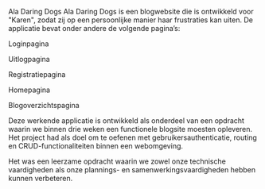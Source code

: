 Ala Daring Dogs
Ala Daring Dogs is een blogwebsite die is ontwikkeld voor "Karen", zodat zij op een persoonlijke manier haar frustraties kan uiten. De applicatie bevat onder andere de volgende pagina’s:

Loginpagina

Uitlogpagina

Registratiepagina

Homepagina

Blogoverzichtspagina

Deze werkende applicatie is ontwikkeld als onderdeel van een opdracht waarin we binnen drie weken een functionele blogsite moesten opleveren. Het project had als doel om te oefenen met gebruikersauthenticatie, routing en CRUD-functionaliteiten binnen een webomgeving.

Het was een leerzame opdracht waarin we zowel onze technische vaardigheden als onze plannings- en samenwerkingsvaardigheden hebben kunnen verbeteren.
